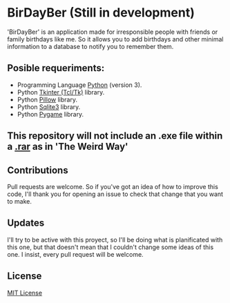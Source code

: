 # BirDayBer (Still in development)
'BirDayBer' is an application made for irresponsible people with friends or family birthdays like me. So it allows you to add birthdays and other minimal information to a database to notify you to remember them.

## Posible requeriments:

- Programming Language [Python](https://www.python.org/) (version 3).
- Python [Tkinter (Tcl/Tk)](https://docs.python.org/3/library/tkinter.html) library.
- Python [Pillow](https://pypi.org/project/Pillow/) library.
- Python [Sqlite3](https://docs.python.org/3/library/sqlite3.html) library.
- Python [Pygame](https://www.pygame.org/news) library.

## This repository will not include an .exe file within a [.rar](https://www.winrar.es/) as in 'The Weird Way'

## Contributions

Pull requests are welcome. 
So if you've got an idea of how to improve this code, I'll thank you for 
opening an issue to check that change that you want to make.

## Updates

I'll try to be active with this proyect, so I'll be doing what is planificated with this one, but that doesn't mean that I couldn't change some ideas of this one. I insist, every pull request will be welcome.

## License
[MIT License](https://choosealicense.com/licenses/mit/)
